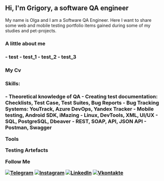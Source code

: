 <h2>Hi, I'm Grigory, a software QA engineer</h2>
My name is Olga and I am a Software QA Engineer. Here I want to share some web and mobile testing portfolio items gained during some of my studies and pet-projects.

<h3>A little about me<h3>
- test
- test_1
- test_2
- test_3

<h3>My Cv<h3>

<h3>Skills:<h3>
- Theoretical knowledge of QA
- Creating test documentation: Checklists, Test Case, Test Suites, Bug Reports
- Bug Tracking Systems: YouTrack, Azure DevOps, Yandex Tracker
- Mobile testing, Android SDK, iMazing
- Linux, DevTools, XML, UI/UX
- SQL, PostgreSQL, Dbeaver
- REST, SOAP, API, JSON API
- Postman, Swagger

Tools

Testing Artefacts

Follow Me

[![Telegram](https://img.shields.io/badge/-Telegram-090909?style=for-the-badge&logo=telegram&logoColor=27A0D9)](https://t.me/NikGrisha)
[![Instagram](https://img.shields.io/badge/-Instagram-090909?style=for-the-badge&logo=instagram&logoColor=B4068E)](https://instagram.com/grigory_nikolaev_?igshid=OGQ5ZDc2ODk2ZA==)
[![LinkedIn](https://img.shields.io/badge/-LinkedIn-090909?style=for-the-badge&logo=linkedin&logoColor=007BB6)](https://www.linkedin.com/in/grigory-nikolaev-892890260)
[![Vkontakte](https://img.shields.io/badge/-Vkontakte-090909?style=for-the-badge&logo=Vk&logoColor=4F7DB3)](https://vk.com/grigorynik)
